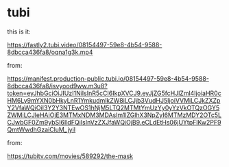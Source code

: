 # tubi

this is it:

https://fastly2.tubi.video/08154497-59e8-4b54-9588-8dbcca436fa8/oqna1g3k.mp4

from:

<https://manifest.production-public.tubi.io/08154497-59e8-4b54-9588-8dbcca436fa8/isvyood9ww.m3u8?token=eyJhbGciOiJIUzI1NiIsInR5cCI6IkpXVCJ9.eyJjZG5fcHJlZml4IjoiaHR0cHM6Ly9mYXN0bHkyLnR1YmkudmlkZW8iLCJjb3VudHJ5IjoiVVMiLCJkZXZpY2VfaWQiOiI3Y2Y3NTEwOS1hNjM5LTQ2MTMtYmUzYy0yYzVkOTQzOGY5ZWMiLCJleHAiOjE3MTMxNDM3MDAsIm1lZGlhX3NpZyI6MTMzMDY2OTc5LCJwbGF0Zm9ybSI6IldFQiIsInVzZXJfaWQiOjB9.eCLdEtHs06jUYtpFlKw2PF9QmtWwdhGzaiCluM_jyiI>

from:

https://tubitv.com/movies/589292/the-mask
